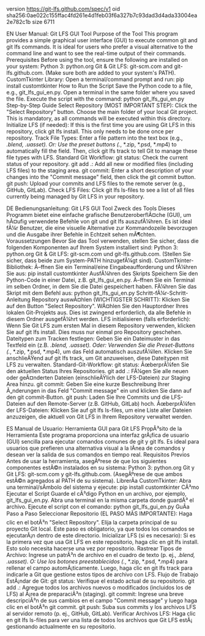 version https://git-lfs.github.com/spec/v1
oid sha256:0ae022c155ffac4fd261e4d1feb03f6a327b7c93dad3d4ada33004ea2e782c1b
size 6711

EN
User Manual: Git LFS GUI Tool
Purpose of the Tool
This program provides a simple graphical user interface (GUI) to execute common git and git lfs commands. It is ideal for users who prefer a visual alternative to the command line and want to see the real-time output of their commands.
Prerequisites
Before using the tool, ensure the following are installed on your system:
Python 3: python.org
Git & Git LFS: git-scm.com and git-lfs.github.com. (Make sure both are added to your system's PATH).
CustomTkinter Library: Open a terminal/command prompt and run: pip install customtkinter
How to Run the Script
Save the Python code to a file, e.g., git_lfs_gui_en.py.
Open a terminal in the same folder where you saved the file.
Execute the script with the command: python git_lfs_gui_en.py
Step-by-Step Guide
Select Repository (MOST IMPORTANT STEP):
Click the "Select Repository" button.
Choose the main folder of your local Git project. This is mandatory, as all commands will be executed within this directory.
Initialize LFS (if needed):
If this is the first time you are using Git LFS in this repository, click git lfs install. This only needs to be done once per repository.
Track File Types:
Enter a file pattern into the text box (e.g., *.blend, *.uasset).
Or: Use the preset buttons (*.*, *.zip, *.psd, *.mp4) to automatically fill the field.
Then, click git lfs track to tell Git to manage these file types with LFS.
Standard Git Workflow:
git status: Check the current status of your repository.
git add .: Add all new or modified files (including LFS files) to the staging area.
git commit: Enter a short description of your changes into the "Commit message" field, then click the git commit button.
git push: Upload your commits and LFS files to the remote server (e.g., GitHub, GitLab).
Check LFS Files:
Click git lfs ls-files to see a list of all files currently being managed by Git LFS in your repository.


DE 
Bedienungsanleitung: Git LFS GUI Tool
Zweck des Tools
Dieses Programm bietet eine einfache grafische BenutzeroberflÃ¤che (GUI), um hÃ¤ufig verwendete Befehle von git und git lfs auszufÃ¼hren. Es ist ideal fÃ¼r Benutzer, die eine visuelle Alternative zur Kommandozeile bevorzugen und die Ausgabe ihrer Befehle in Echtzeit sehen mÃ¶chten.
Voraussetzungen
Bevor Sie das Tool verwenden, stellen Sie sicher, dass die folgenden Komponenten auf Ihrem System installiert sind:
Python 3: python.org
Git & Git LFS: git-scm.com und git-lfs.github.com. (Stellen Sie sicher, dass beide zum System-PATH hinzugefÃ¼gt sind).
CustomTkinter-Bibliothek: Ã–ffnen Sie ein Terminal/eine Eingabeaufforderung und fÃ¼hren Sie aus: pip install customtkinter
AusfÃ¼hren des Skripts
Speichern Sie den Python-Code in einer Datei, z.B. git_lfs_gui_en.py.
Ã–ffnen Sie ein Terminal im selben Ordner, in dem Sie die Datei gespeichert haben.
FÃ¼hren Sie das Skript mit dem Befehl aus: python git_lfs_gui_en.py
Schritt-fÃ¼r-Schritt-Anleitung
Repository auswÃ¤hlen (WICHTIGSTER SCHRITT):
Klicken Sie auf den Button "Select Repository".
WÃ¤hlen Sie den Hauptordner Ihres lokalen Git-Projekts aus. Dies ist zwingend erforderlich, da alle Befehle in diesem Ordner ausgefÃ¼hrt werden.
LFS initialisieren (falls erforderlich):
Wenn Sie Git LFS zum ersten Mal in diesem Repository verwenden, klicken Sie auf git lfs install. Dies muss nur einmal pro Repository geschehen.
Dateitypen zum Tracken festlegen:
Geben Sie ein Dateimuster in das Textfeld ein (z.B. *.blend, *.uasset).
Oder: Verwenden Sie die Preset-Buttons (*.*, *.zip, *.psd, *.mp4), um das Feld automatisch auszufÃ¼llen.
Klicken Sie anschlieÃŸend auf git lfs track, um Git anzuweisen, diese Dateitypen mit LFS zu verwalten.
Standard-Git-Workflow:
git status: ÃœberprÃ¼fen Sie den aktuellen Status Ihres Repositories.
git add .: FÃ¼gen Sie alle neuen oder geÃ¤nderten Dateien (einschlieÃŸlich der LFS-Dateien) zur Staging Area hinzu.
git commit: Geben Sie eine kurze Beschreibung Ihrer Ã„nderungen in das Feld "Commit message" ein und klicken Sie dann auf den git commit-Button.
git push: Laden Sie Ihre Commits und die LFS-Dateien auf den Remote-Server (z.B. GitHub, GitLab) hoch.
ÃœberprÃ¼fen der LFS-Dateien:
Klicken Sie auf git lfs ls-files, um eine Liste aller Dateien anzuzeigen, die aktuell von Git LFS in Ihrem Repository verwaltet werden.


ES
Manual de Usuario: Herramienta GUI para Git LFS
PropÃ³sito de la Herramienta
Este programa proporciona una interfaz grÃ¡fica de usuario (GUI) sencilla para ejecutar comandos comunes de git y git lfs. Es ideal para usuarios que prefieren una alternativa visual a la lÃ­nea de comandos y desean ver la salida de sus comandos en tiempo real.
Requisitos Previos
Antes de usar la herramienta, asegÃºrese de que los siguientes componentes estÃ©n instalados en su sistema:
Python 3: python.org
Git y Git LFS: git-scm.com y git-lfs.github.com. (AsegÃºrese de que ambos estÃ©n agregados al PATH de su sistema).
LibrerÃ­a CustomTkinter: Abra una terminal/sÃ­mbolo del sistema y ejecute: pip install customtkinter
CÃ³mo Ejecutar el Script
Guarde el cÃ³digo Python en un archivo, por ejemplo, git_lfs_gui_en.py.
Abra una terminal en la misma carpeta donde guardÃ³ el archivo.
Ejecute el script con el comando: python git_lfs_gui_en.py
GuÃ­a Paso a Paso
Seleccionar Repositorio (EL PASO MÃS IMPORTANTE):
Haga clic en el botÃ³n "Select Repository".
Elija la carpeta principal de su proyecto Git local. Este paso es obligatorio, ya que todos los comandos se ejecutarÃ¡n dentro de este directorio.
Inicializar LFS (si es necesario):
Si es la primera vez que usa Git LFS en este repositorio, haga clic en git lfs install. Esto solo necesita hacerse una vez por repositorio.
Rastrear Tipos de Archivo:
Ingrese un patrÃ³n de archivo en el cuadro de texto (p. ej., *.blend, *.uasset).
O: Use los botones preestablecidos (*.*, *.zip, *.psd, *.mp4) para rellenar el campo automÃ¡ticamente.
Luego, haga clic en git lfs track para indicarle a Git que gestione estos tipos de archivo con LFS.
Flujo de Trabajo EstÃ¡ndar de Git:
git status: Verifique el estado actual de su repositorio.
git add .: Agregue todos los archivos nuevos o modificados (incluidos los de LFS) al Ã¡rea de preparaciÃ³n (staging).
git commit: Ingrese una breve descripciÃ³n de sus cambios en el campo "Commit message" y luego haga clic en el botÃ³n git commit.
git push: Suba sus commits y los archivos LFS al servidor remoto (p. ej., GitHub, GitLab).
Verificar Archivos LFS:
Haga clic en git lfs ls-files para ver una lista de todos los archivos que Git LFS estÃ¡ gestionando actualmente en su repositorio.
